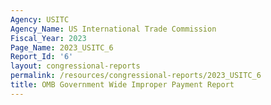 ```yaml
---
Agency: USITC
Agency_Name: US International Trade Commission
Fiscal_Year: 2023
Page_Name: 2023_USITC_6
Report_Id: '6'
layout: congressional-reports
permalink: /resources/congressional-reports/2023_USITC_6
title: OMB Government Wide Improper Payment Report
---
```

